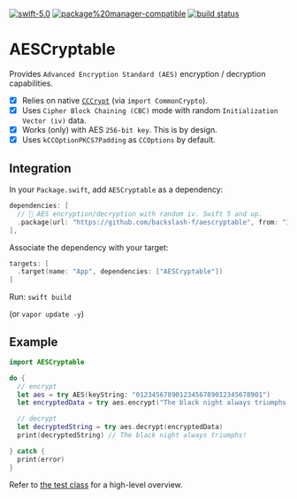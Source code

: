 [![swift-5.0](https://img.shields.io/badge/swift-5.0-brightgreen.svg)](https://github.com/apple/swift)
[![package%20manager-compatible](https://img.shields.io/badge/package%20manager-compatible-brightgreen.svg)](https://github.com/apple/swift-package-manager)
[![build status](https://travis-ci.com/backslash-f/aescryptable.svg?branch=master)](https://travis-ci.com/backslash-f/aescryptable)

# AESCryptable
Provides `Advanced Encryption Standard (AES)` encryption / decryption capabilities.

- [x] Relies on native [`CCCrypt`](http://bit.ly/cccryptManPages) (via `import CommonCrypto`).
- [x] Uses `Cipher Block Chaining (CBC)` mode with random `Initialization Vector (iv)` data.
- [x] Works (only) with AES `256-bit key`. This is by design.
- [x] Uses `kCCOptionPKCS7Padding` as `CCOptions` by default.

## Integration
In your `Package.swift`, add `AESCryptable` as a dependency:
```swift
dependencies: [
  // 🔐 AES encryption/decryption with random iv. Swift 5 and up.
  .package(url: "https://github.com/backslash-f/aescryptable", from: "1.0.0")
],
```

Associate the dependency with your target:
```swift
targets: [
  .target(name: "App", dependencies: ["AESCryptable"])
]
```
Run: `swift build`

(or `vapor update -y`)

## Example
```swift
import AESCryptable

do {
  // encrypt
  let aes = try AES(keyString: "01234567890123456789012345678901")
  let encryptedData = try aes.encrypt("The black night always triumphs!")

  // decrypt
  let decryptedString = try aes.decrypt(encryptedData)
  print(decryptedString) // The black night always triumphs!

} catch {
  print(error)
}
```

Refer to [the test class](https://github.com/backslash-f/aescryptable/blob/master/Tests/AESCryptableTests/AESCryptableTests.swift) for a high-level overview.
